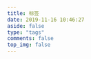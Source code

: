 ```yaml
---
title: 标签
date: 2019-11-16 10:46:27
aside: false
type: "tags"
comments: false
top_img: false
---
```

